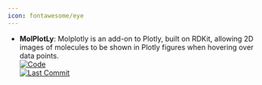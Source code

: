 ```yaml
---
icon: fontawesome/eye
---
```


- **MolPlotLy**: Molplotly is an add-on to Plotly, built on RDKit, allowing 2D images of molecules to be shown in Plotly figures when hovering over data points.  
	[![Code](https://img.shields.io/github/stars/wjm41/molplotly?style=for-the-badge&logo=github)](https://github.com/wjm41/molplotly)  
	[![Last Commit](https://img.shields.io/github/last-commit/wjm41/molplotly?style=for-the-badge&logo=github)](https://github.com/wjm41/molplotly)  
